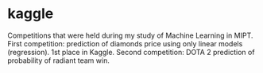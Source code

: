 # kaggle
Competitions that were held during my study of Machine Learning in MIPT.
First competition: prediction of diamonds price using only linear models (regression). 1st place in Kaggle.
Second competition: DOTA 2 prediction of probability of radiant team win. 
